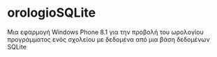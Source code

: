 # orologioSQLite
Μια εφαρμογή Windows Phone 8.1 για την προβολή του ωρολογίου προγράμματος ενός σχολείου με δεδομένα από μια βάση δεδομένων SQLite

